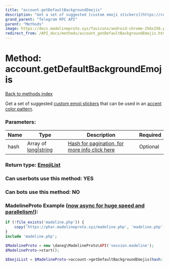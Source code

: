 ```yaml
---
title: "account.getDefaultBackgroundEmojis"
description: "Get a set of suggested [custom emoji stickers](https://core.telegram.org/api/custom-emoji) that can be used in an [accent color pattern](https://core.telegram.org/api/colors)."
grand_parent: "Telegram RPC API"
parent: "Methods"
image: https://docs.madelineproto.xyz/favicons/android-chrome-256x256.png
redirect_from: /API_docs/methods/account_getDefaultBackgroundEmojis.html
---
```

# Method: account.getDefaultBackgroundEmojis
[Back to methods index](index.html)



Get a set of suggested [custom emoji stickers](https://core.telegram.org/api/custom-emoji) that can be used in an [accent color pattern](https://core.telegram.org/api/colors).

### Parameters:

| Name     |    Type       | Description | Required |
|----------|---------------|-------------|----------|
|hash|Array of [long\|string](/API_docs/types/long\|string.html) | [Hash for pagination, for more info click here](https://core.telegram.org/api/offsets#hash-generation) | Optional|


### Return type: [EmojiList](/API_docs/types/EmojiList.html)

### Can userbots use this method: **YES**

### Can bots use this method: **NO**


### MadelineProto Example ([now async for huge speed and parallelism!](https://docs.madelineproto.xyz/docs/ASYNC.html)):


```php
if (!file_exists('madeline.php')) {
    copy('https://phar.madelineproto.xyz/madeline.php', 'madeline.php');
}
include 'madeline.php';

$MadelineProto = new \danog\MadelineProto\API('session.madeline');
$MadelineProto->start();

$EmojiList = $MadelineProto->account->getDefaultBackgroundEmojis(hash: [$long\|string, $long\|string], );
```


